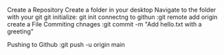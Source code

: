 Create a Repository
Create a folder in your desktop
Navigate to the folder with your git
git initialize: git init
connectng to githun :git remote add origin <repository link>
 create a File
Commiting chnages :git commit -m "Add hello.txt with a greeting"

Pushing to Github :git push -u origin main
